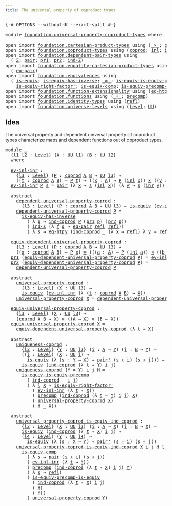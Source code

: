 ```yaml
---
title: The universal property of coproduct types
---
```


<pre class="Agda"><a id="67" class="Symbol">{-#</a> <a id="71" class="Keyword">OPTIONS</a> <a id="79" class="Pragma">--without-K</a> <a id="91" class="Pragma">--exact-split</a> <a id="105" class="Symbol">#-}</a>

<a id="110" class="Keyword">module</a> <a id="117" href="foundation.universal-property-coproduct-types.html" class="Module">foundation.universal-property-coproduct-types</a> <a id="163" class="Keyword">where</a>

<a id="170" class="Keyword">open</a> <a id="175" class="Keyword">import</a> <a id="182" href="foundation.cartesian-product-types.html" class="Module">foundation.cartesian-product-types</a> <a id="217" class="Keyword">using</a> <a id="223" class="Symbol">(</a><a id="224" href="foundation-core.cartesian-product-types.html#590" class="Function Operator">_×_</a><a id="227" class="Symbol">;</a> <a id="229" href="foundation-core.cartesian-product-types.html#507" class="Function">pair&#39;</a><a id="234" class="Symbol">)</a>
<a id="236" class="Keyword">open</a> <a id="241" class="Keyword">import</a> <a id="248" href="foundation.coproduct-types.html" class="Module">foundation.coproduct-types</a> <a id="275" class="Keyword">using</a> <a id="281" class="Symbol">(</a><a id="282" href="foundation.coproduct-types.html#1182" class="Datatype">coprod</a><a id="288" class="Symbol">;</a> <a id="290" href="foundation.coproduct-types.html#1253" class="InductiveConstructor">inl</a><a id="293" class="Symbol">;</a> <a id="295" href="foundation.coproduct-types.html#1276" class="InductiveConstructor">inr</a><a id="298" class="Symbol">;</a> <a id="300" href="foundation.coproduct-types.html#1298" class="Function">ind-coprod</a><a id="310" class="Symbol">)</a>
<a id="312" class="Keyword">open</a> <a id="317" class="Keyword">import</a> <a id="324" href="foundation.dependent-pair-types.html" class="Module">foundation.dependent-pair-types</a> <a id="356" class="Keyword">using</a>
  <a id="364" class="Symbol">(</a> <a id="366" href="foundation-core.dependent-pair-types.html#515" class="Record">Σ</a><a id="367" class="Symbol">;</a> <a id="369" href="foundation-core.dependent-pair-types.html#588" class="InductiveConstructor">pair</a><a id="373" class="Symbol">;</a> <a id="375" href="foundation-core.dependent-pair-types.html#605" class="Field">pr1</a><a id="378" class="Symbol">;</a> <a id="380" href="foundation-core.dependent-pair-types.html#617" class="Field">pr2</a><a id="383" class="Symbol">;</a> <a id="385" href="foundation-core.dependent-pair-types.html#743" class="Function">ind-Σ</a><a id="390" class="Symbol">)</a>
<a id="392" class="Keyword">open</a> <a id="397" class="Keyword">import</a> <a id="404" href="foundation.equality-cartesian-product-types.html" class="Module">foundation.equality-cartesian-product-types</a> <a id="448" class="Keyword">using</a>
  <a id="456" class="Symbol">(</a> <a id="458" href="foundation.equality-cartesian-product-types.html#1270" class="Function">eq-pair</a><a id="465" class="Symbol">)</a>
<a id="467" class="Keyword">open</a> <a id="472" class="Keyword">import</a> <a id="479" href="foundation.equivalences.html" class="Module">foundation.equivalences</a> <a id="503" class="Keyword">using</a>
  <a id="511" class="Symbol">(</a> <a id="513" href="foundation-core.equivalences.html#1556" class="Function">is-equiv</a><a id="521" class="Symbol">;</a> <a id="523" href="foundation-core.equivalences.html#3013" class="Function">is-equiv-has-inverse</a><a id="543" class="Symbol">;</a> <a id="545" href="foundation-core.equivalences.html#1621" class="Function Operator">_≃_</a><a id="548" class="Symbol">;</a> <a id="550" href="foundation.equivalences.html#9502" class="Function">is-equiv-is-equiv-precomp</a><a id="575" class="Symbol">;</a>
    <a id="581" href="foundation-core.equivalences.html#9648" class="Function">is-equiv-right-factor&#39;</a><a id="603" class="Symbol">;</a> <a id="605" href="foundation-core.equivalences.html#7197" class="Function">is-equiv-comp</a><a id="618" class="Symbol">;</a> <a id="620" href="foundation.equivalences.html#7800" class="Function">is-equiv-precomp-is-equiv</a><a id="645" class="Symbol">)</a>
<a id="647" class="Keyword">open</a> <a id="652" class="Keyword">import</a> <a id="659" href="foundation.function-extensionality.html" class="Module">foundation.function-extensionality</a> <a id="694" class="Keyword">using</a> <a id="700" class="Symbol">(</a><a id="701" href="foundation-core.function-extensionality.html#1463" class="Function">eq-htpy</a><a id="708" class="Symbol">)</a>
<a id="710" class="Keyword">open</a> <a id="715" class="Keyword">import</a> <a id="722" href="foundation.functions.html" class="Module">foundation.functions</a> <a id="743" class="Keyword">using</a> <a id="749" class="Symbol">(</a><a id="750" href="foundation-core.functions.html#420" class="Function Operator">_∘_</a><a id="753" class="Symbol">;</a> <a id="755" href="foundation-core.functions.html#938" class="Function">precomp</a><a id="762" class="Symbol">)</a>
<a id="764" class="Keyword">open</a> <a id="769" class="Keyword">import</a> <a id="776" href="foundation.identity-types.html" class="Module">foundation.identity-types</a> <a id="802" class="Keyword">using</a> <a id="808" class="Symbol">(</a><a id="809" href="foundation-core.identity-types.html#1820" class="InductiveConstructor">refl</a><a id="813" class="Symbol">)</a>
<a id="815" class="Keyword">open</a> <a id="820" class="Keyword">import</a> <a id="827" href="foundation.universe-levels.html" class="Module">foundation.universe-levels</a> <a id="854" class="Keyword">using</a> <a id="860" class="Symbol">(</a><a id="861" href="Agda.Primitive.html#597" class="Postulate">Level</a><a id="866" class="Symbol">;</a> <a id="868" href="foundation-core.universe-levels.html#235" class="Primitive">UU</a><a id="870" class="Symbol">)</a>
</pre>
## Idea

The universal property and dependent universal property of coproduct types characterize maps and dependent functions out of coproduct types.

<pre class="Agda"><a id="1036" class="Keyword">module</a> <a id="1043" href="foundation.universal-property-coproduct-types.html#1043" class="Module">_</a>
  <a id="1047" class="Symbol">{</a><a id="1048" href="foundation.universal-property-coproduct-types.html#1048" class="Bound">l1</a> <a id="1051" href="foundation.universal-property-coproduct-types.html#1051" class="Bound">l2</a> <a id="1054" class="Symbol">:</a> <a id="1056" href="Agda.Primitive.html#597" class="Postulate">Level</a><a id="1061" class="Symbol">}</a> <a id="1063" class="Symbol">{</a><a id="1064" href="foundation.universal-property-coproduct-types.html#1064" class="Bound">A</a> <a id="1066" class="Symbol">:</a> <a id="1068" href="foundation-core.universe-levels.html#235" class="Primitive">UU</a> <a id="1071" href="foundation.universal-property-coproduct-types.html#1048" class="Bound">l1</a><a id="1073" class="Symbol">}</a> <a id="1075" class="Symbol">{</a><a id="1076" href="foundation.universal-property-coproduct-types.html#1076" class="Bound">B</a> <a id="1078" class="Symbol">:</a> <a id="1080" href="foundation-core.universe-levels.html#235" class="Primitive">UU</a> <a id="1083" href="foundation.universal-property-coproduct-types.html#1051" class="Bound">l2</a><a id="1085" class="Symbol">}</a>
  <a id="1089" class="Keyword">where</a>

  <a id="1098" href="foundation.universal-property-coproduct-types.html#1098" class="Function">ev-inl-inr</a> <a id="1109" class="Symbol">:</a>
    <a id="1115" class="Symbol">{</a><a id="1116" href="foundation.universal-property-coproduct-types.html#1116" class="Bound">l3</a> <a id="1119" class="Symbol">:</a> <a id="1121" href="Agda.Primitive.html#597" class="Postulate">Level</a><a id="1126" class="Symbol">}</a> <a id="1128" class="Symbol">(</a><a id="1129" href="foundation.universal-property-coproduct-types.html#1129" class="Bound">P</a> <a id="1131" class="Symbol">:</a> <a id="1133" href="foundation.coproduct-types.html#1182" class="Datatype">coprod</a> <a id="1140" href="foundation.universal-property-coproduct-types.html#1064" class="Bound">A</a> <a id="1142" href="foundation.universal-property-coproduct-types.html#1076" class="Bound">B</a> <a id="1144" class="Symbol">→</a> <a id="1146" href="foundation-core.universe-levels.html#235" class="Primitive">UU</a> <a id="1149" href="foundation.universal-property-coproduct-types.html#1116" class="Bound">l3</a><a id="1151" class="Symbol">)</a> <a id="1153" class="Symbol">→</a>
    <a id="1159" class="Symbol">((</a><a id="1161" href="foundation.universal-property-coproduct-types.html#1161" class="Bound">t</a> <a id="1163" class="Symbol">:</a> <a id="1165" href="foundation.coproduct-types.html#1182" class="Datatype">coprod</a> <a id="1172" href="foundation.universal-property-coproduct-types.html#1064" class="Bound">A</a> <a id="1174" href="foundation.universal-property-coproduct-types.html#1076" class="Bound">B</a><a id="1175" class="Symbol">)</a> <a id="1177" class="Symbol">→</a> <a id="1179" href="foundation.universal-property-coproduct-types.html#1129" class="Bound">P</a> <a id="1181" href="foundation.universal-property-coproduct-types.html#1161" class="Bound">t</a><a id="1182" class="Symbol">)</a> <a id="1184" class="Symbol">→</a> <a id="1186" class="Symbol">((</a><a id="1188" href="foundation.universal-property-coproduct-types.html#1188" class="Bound">x</a> <a id="1190" class="Symbol">:</a> <a id="1192" href="foundation.universal-property-coproduct-types.html#1064" class="Bound">A</a><a id="1193" class="Symbol">)</a> <a id="1195" class="Symbol">→</a> <a id="1197" href="foundation.universal-property-coproduct-types.html#1129" class="Bound">P</a> <a id="1199" class="Symbol">(</a><a id="1200" href="foundation.coproduct-types.html#1253" class="InductiveConstructor">inl</a> <a id="1204" href="foundation.universal-property-coproduct-types.html#1188" class="Bound">x</a><a id="1205" class="Symbol">))</a> <a id="1208" href="foundation-core.cartesian-product-types.html#590" class="Function Operator">×</a> <a id="1210" class="Symbol">((</a><a id="1212" href="foundation.universal-property-coproduct-types.html#1212" class="Bound">y</a> <a id="1214" class="Symbol">:</a> <a id="1216" href="foundation.universal-property-coproduct-types.html#1076" class="Bound">B</a><a id="1217" class="Symbol">)</a> <a id="1219" class="Symbol">→</a> <a id="1221" href="foundation.universal-property-coproduct-types.html#1129" class="Bound">P</a> <a id="1223" class="Symbol">(</a><a id="1224" href="foundation.coproduct-types.html#1276" class="InductiveConstructor">inr</a> <a id="1228" href="foundation.universal-property-coproduct-types.html#1212" class="Bound">y</a><a id="1229" class="Symbol">))</a>
  <a id="1234" href="foundation.universal-property-coproduct-types.html#1098" class="Function">ev-inl-inr</a> <a id="1245" href="foundation.universal-property-coproduct-types.html#1245" class="Bound">P</a> <a id="1247" href="foundation.universal-property-coproduct-types.html#1247" class="Bound">s</a> <a id="1249" class="Symbol">=</a> <a id="1251" href="foundation-core.dependent-pair-types.html#588" class="InductiveConstructor">pair</a> <a id="1256" class="Symbol">(λ</a> <a id="1259" href="foundation.universal-property-coproduct-types.html#1259" class="Bound">x</a> <a id="1261" class="Symbol">→</a> <a id="1263" href="foundation.universal-property-coproduct-types.html#1247" class="Bound">s</a> <a id="1265" class="Symbol">(</a><a id="1266" href="foundation.coproduct-types.html#1253" class="InductiveConstructor">inl</a> <a id="1270" href="foundation.universal-property-coproduct-types.html#1259" class="Bound">x</a><a id="1271" class="Symbol">))</a> <a id="1274" class="Symbol">(λ</a> <a id="1277" href="foundation.universal-property-coproduct-types.html#1277" class="Bound">y</a> <a id="1279" class="Symbol">→</a> <a id="1281" href="foundation.universal-property-coproduct-types.html#1247" class="Bound">s</a> <a id="1283" class="Symbol">(</a><a id="1284" href="foundation.coproduct-types.html#1276" class="InductiveConstructor">inr</a> <a id="1288" href="foundation.universal-property-coproduct-types.html#1277" class="Bound">y</a><a id="1289" class="Symbol">))</a>

  <a id="1295" class="Keyword">abstract</a>
    <a id="1308" href="foundation.universal-property-coproduct-types.html#1308" class="Function">dependent-universal-property-coprod</a> <a id="1344" class="Symbol">:</a>
      <a id="1352" class="Symbol">{</a><a id="1353" href="foundation.universal-property-coproduct-types.html#1353" class="Bound">l3</a> <a id="1356" class="Symbol">:</a> <a id="1358" href="Agda.Primitive.html#597" class="Postulate">Level</a><a id="1363" class="Symbol">}</a> <a id="1365" class="Symbol">(</a><a id="1366" href="foundation.universal-property-coproduct-types.html#1366" class="Bound">P</a> <a id="1368" class="Symbol">:</a> <a id="1370" href="foundation.coproduct-types.html#1182" class="Datatype">coprod</a> <a id="1377" href="foundation.universal-property-coproduct-types.html#1064" class="Bound">A</a> <a id="1379" href="foundation.universal-property-coproduct-types.html#1076" class="Bound">B</a> <a id="1381" class="Symbol">→</a> <a id="1383" href="foundation-core.universe-levels.html#235" class="Primitive">UU</a> <a id="1386" href="foundation.universal-property-coproduct-types.html#1353" class="Bound">l3</a><a id="1388" class="Symbol">)</a> <a id="1390" class="Symbol">→</a> <a id="1392" href="foundation-core.equivalences.html#1556" class="Function">is-equiv</a> <a id="1401" class="Symbol">(</a><a id="1402" href="foundation.universal-property-coproduct-types.html#1098" class="Function">ev-inl-inr</a> <a id="1413" href="foundation.universal-property-coproduct-types.html#1366" class="Bound">P</a><a id="1414" class="Symbol">)</a>
    <a id="1420" href="foundation.universal-property-coproduct-types.html#1308" class="Function">dependent-universal-property-coprod</a> <a id="1456" href="foundation.universal-property-coproduct-types.html#1456" class="Bound">P</a> <a id="1458" class="Symbol">=</a>
      <a id="1466" href="foundation-core.equivalences.html#3013" class="Function">is-equiv-has-inverse</a>
        <a id="1495" class="Symbol">(</a> <a id="1497" class="Symbol">λ</a> <a id="1499" href="foundation.universal-property-coproduct-types.html#1499" class="Bound">p</a> <a id="1501" class="Symbol">→</a> <a id="1503" href="foundation.coproduct-types.html#1298" class="Function">ind-coprod</a> <a id="1514" href="foundation.universal-property-coproduct-types.html#1456" class="Bound">P</a> <a id="1516" class="Symbol">(</a><a id="1517" href="foundation-core.dependent-pair-types.html#605" class="Field">pr1</a> <a id="1521" href="foundation.universal-property-coproduct-types.html#1499" class="Bound">p</a><a id="1522" class="Symbol">)</a> <a id="1524" class="Symbol">(</a><a id="1525" href="foundation-core.dependent-pair-types.html#617" class="Field">pr2</a> <a id="1529" href="foundation.universal-property-coproduct-types.html#1499" class="Bound">p</a><a id="1530" class="Symbol">))</a>
        <a id="1541" class="Symbol">(</a> <a id="1543" href="foundation-core.dependent-pair-types.html#743" class="Function">ind-Σ</a> <a id="1549" class="Symbol">(λ</a> <a id="1552" href="foundation.universal-property-coproduct-types.html#1552" class="Bound">f</a> <a id="1554" href="foundation.universal-property-coproduct-types.html#1554" class="Bound">g</a> <a id="1556" class="Symbol">→</a> <a id="1558" href="foundation.equality-cartesian-product-types.html#1270" class="Function">eq-pair</a> <a id="1566" href="foundation-core.identity-types.html#1820" class="InductiveConstructor">refl</a> <a id="1571" href="foundation-core.identity-types.html#1820" class="InductiveConstructor">refl</a><a id="1575" class="Symbol">))</a>
        <a id="1586" class="Symbol">(</a> <a id="1588" class="Symbol">λ</a> <a id="1590" href="foundation.universal-property-coproduct-types.html#1590" class="Bound">s</a> <a id="1592" class="Symbol">→</a> <a id="1594" href="foundation-core.function-extensionality.html#1463" class="Function">eq-htpy</a> <a id="1602" class="Symbol">(</a><a id="1603" href="foundation.coproduct-types.html#1298" class="Function">ind-coprod</a> <a id="1614" class="Symbol">_</a> <a id="1616" class="Symbol">(λ</a> <a id="1619" href="foundation.universal-property-coproduct-types.html#1619" class="Bound">x</a> <a id="1621" class="Symbol">→</a> <a id="1623" href="foundation-core.identity-types.html#1820" class="InductiveConstructor">refl</a><a id="1627" class="Symbol">)</a> <a id="1629" class="Symbol">λ</a> <a id="1631" href="foundation.universal-property-coproduct-types.html#1631" class="Bound">y</a> <a id="1633" class="Symbol">→</a> <a id="1635" href="foundation-core.identity-types.html#1820" class="InductiveConstructor">refl</a><a id="1639" class="Symbol">))</a>

  <a id="1645" href="foundation.universal-property-coproduct-types.html#1645" class="Function">equiv-dependent-universal-property-coprod</a> <a id="1687" class="Symbol">:</a>
    <a id="1693" class="Symbol">{</a><a id="1694" href="foundation.universal-property-coproduct-types.html#1694" class="Bound">l3</a> <a id="1697" class="Symbol">:</a> <a id="1699" href="Agda.Primitive.html#597" class="Postulate">Level</a><a id="1704" class="Symbol">}</a> <a id="1706" class="Symbol">(</a><a id="1707" href="foundation.universal-property-coproduct-types.html#1707" class="Bound">P</a> <a id="1709" class="Symbol">:</a> <a id="1711" href="foundation.coproduct-types.html#1182" class="Datatype">coprod</a> <a id="1718" href="foundation.universal-property-coproduct-types.html#1064" class="Bound">A</a> <a id="1720" href="foundation.universal-property-coproduct-types.html#1076" class="Bound">B</a> <a id="1722" class="Symbol">→</a> <a id="1724" href="foundation-core.universe-levels.html#235" class="Primitive">UU</a> <a id="1727" href="foundation.universal-property-coproduct-types.html#1694" class="Bound">l3</a><a id="1729" class="Symbol">)</a> <a id="1731" class="Symbol">→</a>
    <a id="1737" class="Symbol">((</a><a id="1739" href="foundation.universal-property-coproduct-types.html#1739" class="Bound">x</a> <a id="1741" class="Symbol">:</a> <a id="1743" href="foundation.coproduct-types.html#1182" class="Datatype">coprod</a> <a id="1750" href="foundation.universal-property-coproduct-types.html#1064" class="Bound">A</a> <a id="1752" href="foundation.universal-property-coproduct-types.html#1076" class="Bound">B</a><a id="1753" class="Symbol">)</a> <a id="1755" class="Symbol">→</a> <a id="1757" href="foundation.universal-property-coproduct-types.html#1707" class="Bound">P</a> <a id="1759" href="foundation.universal-property-coproduct-types.html#1739" class="Bound">x</a><a id="1760" class="Symbol">)</a> <a id="1762" href="foundation-core.equivalences.html#1621" class="Function Operator">≃</a> <a id="1764" class="Symbol">(((</a><a id="1767" href="foundation.universal-property-coproduct-types.html#1767" class="Bound">a</a> <a id="1769" class="Symbol">:</a> <a id="1771" href="foundation.universal-property-coproduct-types.html#1064" class="Bound">A</a><a id="1772" class="Symbol">)</a> <a id="1774" class="Symbol">→</a> <a id="1776" href="foundation.universal-property-coproduct-types.html#1707" class="Bound">P</a> <a id="1778" class="Symbol">(</a><a id="1779" href="foundation.coproduct-types.html#1253" class="InductiveConstructor">inl</a> <a id="1783" href="foundation.universal-property-coproduct-types.html#1767" class="Bound">a</a><a id="1784" class="Symbol">))</a> <a id="1787" href="foundation-core.cartesian-product-types.html#590" class="Function Operator">×</a> <a id="1789" class="Symbol">((</a><a id="1791" href="foundation.universal-property-coproduct-types.html#1791" class="Bound">b</a> <a id="1793" class="Symbol">:</a> <a id="1795" href="foundation.universal-property-coproduct-types.html#1076" class="Bound">B</a><a id="1796" class="Symbol">)</a> <a id="1798" class="Symbol">→</a> <a id="1800" href="foundation.universal-property-coproduct-types.html#1707" class="Bound">P</a> <a id="1802" class="Symbol">(</a><a id="1803" href="foundation.coproduct-types.html#1276" class="InductiveConstructor">inr</a> <a id="1807" href="foundation.universal-property-coproduct-types.html#1791" class="Bound">b</a><a id="1808" class="Symbol">)))</a>
  <a id="1814" href="foundation-core.dependent-pair-types.html#605" class="Field">pr1</a> <a id="1818" class="Symbol">(</a><a id="1819" href="foundation.universal-property-coproduct-types.html#1645" class="Function">equiv-dependent-universal-property-coprod</a> <a id="1861" href="foundation.universal-property-coproduct-types.html#1861" class="Bound">P</a><a id="1862" class="Symbol">)</a> <a id="1864" class="Symbol">=</a> <a id="1866" href="foundation.universal-property-coproduct-types.html#1098" class="Function">ev-inl-inr</a> <a id="1877" href="foundation.universal-property-coproduct-types.html#1861" class="Bound">P</a>
  <a id="1881" href="foundation-core.dependent-pair-types.html#617" class="Field">pr2</a> <a id="1885" class="Symbol">(</a><a id="1886" href="foundation.universal-property-coproduct-types.html#1645" class="Function">equiv-dependent-universal-property-coprod</a> <a id="1928" href="foundation.universal-property-coproduct-types.html#1928" class="Bound">P</a><a id="1929" class="Symbol">)</a> <a id="1931" class="Symbol">=</a>
    <a id="1937" href="foundation.universal-property-coproduct-types.html#1308" class="Function">dependent-universal-property-coprod</a> <a id="1973" href="foundation.universal-property-coproduct-types.html#1928" class="Bound">P</a>

  <a id="1978" class="Keyword">abstract</a>
    <a id="1991" href="foundation.universal-property-coproduct-types.html#1991" class="Function">universal-property-coprod</a> <a id="2017" class="Symbol">:</a>
      <a id="2025" class="Symbol">{</a><a id="2026" href="foundation.universal-property-coproduct-types.html#2026" class="Bound">l3</a> <a id="2029" class="Symbol">:</a> <a id="2031" href="Agda.Primitive.html#597" class="Postulate">Level</a><a id="2036" class="Symbol">}</a> <a id="2038" class="Symbol">(</a><a id="2039" href="foundation.universal-property-coproduct-types.html#2039" class="Bound">X</a> <a id="2041" class="Symbol">:</a> <a id="2043" href="foundation-core.universe-levels.html#235" class="Primitive">UU</a> <a id="2046" href="foundation.universal-property-coproduct-types.html#2026" class="Bound">l3</a><a id="2048" class="Symbol">)</a> <a id="2050" class="Symbol">→</a>
      <a id="2058" href="foundation-core.equivalences.html#1556" class="Function">is-equiv</a> <a id="2067" class="Symbol">(</a><a id="2068" href="foundation.universal-property-coproduct-types.html#1098" class="Function">ev-inl-inr</a> <a id="2079" class="Symbol">(λ</a> <a id="2082" class="Symbol">(</a><a id="2083" href="foundation.universal-property-coproduct-types.html#2083" class="Bound">t</a> <a id="2085" class="Symbol">:</a> <a id="2087" href="foundation.coproduct-types.html#1182" class="Datatype">coprod</a> <a id="2094" href="foundation.universal-property-coproduct-types.html#1064" class="Bound">A</a> <a id="2096" href="foundation.universal-property-coproduct-types.html#1076" class="Bound">B</a><a id="2097" class="Symbol">)</a> <a id="2099" class="Symbol">→</a> <a id="2101" href="foundation.universal-property-coproduct-types.html#2039" class="Bound">X</a><a id="2102" class="Symbol">))</a>
    <a id="2109" href="foundation.universal-property-coproduct-types.html#1991" class="Function">universal-property-coprod</a> <a id="2135" href="foundation.universal-property-coproduct-types.html#2135" class="Bound">X</a> <a id="2137" class="Symbol">=</a> <a id="2139" href="foundation.universal-property-coproduct-types.html#1308" class="Function">dependent-universal-property-coprod</a> <a id="2175" class="Symbol">(λ</a> <a id="2178" href="foundation.universal-property-coproduct-types.html#2178" class="Bound">t</a> <a id="2180" class="Symbol">→</a> <a id="2182" href="foundation.universal-property-coproduct-types.html#2135" class="Bound">X</a><a id="2183" class="Symbol">)</a>
  
  <a id="2190" href="foundation.universal-property-coproduct-types.html#2190" class="Function">equiv-universal-property-coprod</a> <a id="2222" class="Symbol">:</a>
    <a id="2228" class="Symbol">{</a><a id="2229" href="foundation.universal-property-coproduct-types.html#2229" class="Bound">l3</a> <a id="2232" class="Symbol">:</a> <a id="2234" href="Agda.Primitive.html#597" class="Postulate">Level</a><a id="2239" class="Symbol">}</a> <a id="2241" class="Symbol">(</a><a id="2242" href="foundation.universal-property-coproduct-types.html#2242" class="Bound">X</a> <a id="2244" class="Symbol">:</a> <a id="2246" href="foundation-core.universe-levels.html#235" class="Primitive">UU</a> <a id="2249" href="foundation.universal-property-coproduct-types.html#2229" class="Bound">l3</a><a id="2251" class="Symbol">)</a> <a id="2253" class="Symbol">→</a>
    <a id="2259" class="Symbol">(</a><a id="2260" href="foundation.coproduct-types.html#1182" class="Datatype">coprod</a> <a id="2267" href="foundation.universal-property-coproduct-types.html#1064" class="Bound">A</a> <a id="2269" href="foundation.universal-property-coproduct-types.html#1076" class="Bound">B</a> <a id="2271" class="Symbol">→</a> <a id="2273" href="foundation.universal-property-coproduct-types.html#2242" class="Bound">X</a><a id="2274" class="Symbol">)</a> <a id="2276" href="foundation-core.equivalences.html#1621" class="Function Operator">≃</a> <a id="2278" class="Symbol">((</a><a id="2280" href="foundation.universal-property-coproduct-types.html#1064" class="Bound">A</a> <a id="2282" class="Symbol">→</a> <a id="2284" href="foundation.universal-property-coproduct-types.html#2242" class="Bound">X</a><a id="2285" class="Symbol">)</a> <a id="2287" href="foundation-core.cartesian-product-types.html#590" class="Function Operator">×</a> <a id="2289" class="Symbol">(</a><a id="2290" href="foundation.universal-property-coproduct-types.html#1076" class="Bound">B</a> <a id="2292" class="Symbol">→</a> <a id="2294" href="foundation.universal-property-coproduct-types.html#2242" class="Bound">X</a><a id="2295" class="Symbol">))</a>
  <a id="2300" href="foundation.universal-property-coproduct-types.html#2190" class="Function">equiv-universal-property-coprod</a> <a id="2332" href="foundation.universal-property-coproduct-types.html#2332" class="Bound">X</a> <a id="2334" class="Symbol">=</a>
    <a id="2340" href="foundation.universal-property-coproduct-types.html#1645" class="Function">equiv-dependent-universal-property-coprod</a> <a id="2382" class="Symbol">(λ</a> <a id="2385" href="foundation.universal-property-coproduct-types.html#2385" class="Bound">t</a> <a id="2387" class="Symbol">→</a> <a id="2389" href="foundation.universal-property-coproduct-types.html#2332" class="Bound">X</a><a id="2390" class="Symbol">)</a>
  
  <a id="2397" class="Keyword">abstract</a>
    <a id="2410" href="foundation.universal-property-coproduct-types.html#2410" class="Function">uniqueness-coprod</a> <a id="2428" class="Symbol">:</a>
      <a id="2436" class="Symbol">{</a><a id="2437" href="foundation.universal-property-coproduct-types.html#2437" class="Bound">l3</a> <a id="2440" class="Symbol">:</a> <a id="2442" href="Agda.Primitive.html#597" class="Postulate">Level</a><a id="2447" class="Symbol">}</a> <a id="2449" class="Symbol">{</a><a id="2450" href="foundation.universal-property-coproduct-types.html#2450" class="Bound">Y</a> <a id="2452" class="Symbol">:</a> <a id="2454" href="foundation-core.universe-levels.html#235" class="Primitive">UU</a> <a id="2457" href="foundation.universal-property-coproduct-types.html#2437" class="Bound">l3</a><a id="2459" class="Symbol">}</a> <a id="2461" class="Symbol">(</a><a id="2462" href="foundation.universal-property-coproduct-types.html#2462" class="Bound">i</a> <a id="2464" class="Symbol">:</a> <a id="2466" href="foundation.universal-property-coproduct-types.html#1064" class="Bound">A</a> <a id="2468" class="Symbol">→</a> <a id="2470" href="foundation.universal-property-coproduct-types.html#2450" class="Bound">Y</a><a id="2471" class="Symbol">)</a> <a id="2473" class="Symbol">(</a><a id="2474" href="foundation.universal-property-coproduct-types.html#2474" class="Bound">j</a> <a id="2476" class="Symbol">:</a> <a id="2478" href="foundation.universal-property-coproduct-types.html#1076" class="Bound">B</a> <a id="2480" class="Symbol">→</a> <a id="2482" href="foundation.universal-property-coproduct-types.html#2450" class="Bound">Y</a><a id="2483" class="Symbol">)</a> <a id="2485" class="Symbol">→</a>
      <a id="2493" class="Symbol">((</a><a id="2495" href="foundation.universal-property-coproduct-types.html#2495" class="Bound">l</a> <a id="2497" class="Symbol">:</a> <a id="2499" href="Agda.Primitive.html#597" class="Postulate">Level</a><a id="2504" class="Symbol">)</a> <a id="2506" class="Symbol">(</a><a id="2507" href="foundation.universal-property-coproduct-types.html#2507" class="Bound">X</a> <a id="2509" class="Symbol">:</a> <a id="2511" href="foundation-core.universe-levels.html#235" class="Primitive">UU</a> <a id="2514" href="foundation.universal-property-coproduct-types.html#2495" class="Bound">l</a><a id="2515" class="Symbol">)</a> <a id="2517" class="Symbol">→</a>
        <a id="2527" href="foundation-core.equivalences.html#1556" class="Function">is-equiv</a> <a id="2536" class="Symbol">(λ</a> <a id="2539" class="Symbol">(</a><a id="2540" href="foundation.universal-property-coproduct-types.html#2540" class="Bound">s</a> <a id="2542" class="Symbol">:</a> <a id="2544" href="foundation.universal-property-coproduct-types.html#2450" class="Bound">Y</a> <a id="2546" class="Symbol">→</a> <a id="2548" href="foundation.universal-property-coproduct-types.html#2507" class="Bound">X</a><a id="2549" class="Symbol">)</a> <a id="2551" class="Symbol">→</a> <a id="2553" href="foundation-core.cartesian-product-types.html#507" class="Function">pair&#39;</a> <a id="2559" class="Symbol">(</a><a id="2560" href="foundation.universal-property-coproduct-types.html#2540" class="Bound">s</a> <a id="2562" href="foundation-core.functions.html#420" class="Function Operator">∘</a> <a id="2564" href="foundation.universal-property-coproduct-types.html#2462" class="Bound">i</a><a id="2565" class="Symbol">)</a> <a id="2567" class="Symbol">(</a><a id="2568" href="foundation.universal-property-coproduct-types.html#2540" class="Bound">s</a> <a id="2570" href="foundation-core.functions.html#420" class="Function Operator">∘</a> <a id="2572" href="foundation.universal-property-coproduct-types.html#2474" class="Bound">j</a><a id="2573" class="Symbol">)))</a> <a id="2577" class="Symbol">→</a>
      <a id="2585" href="foundation-core.equivalences.html#1556" class="Function">is-equiv</a> <a id="2594" class="Symbol">(</a><a id="2595" href="foundation.coproduct-types.html#1298" class="Function">ind-coprod</a> <a id="2606" class="Symbol">(λ</a> <a id="2609" href="foundation.universal-property-coproduct-types.html#2609" class="Bound">t</a> <a id="2611" class="Symbol">→</a> <a id="2613" href="foundation.universal-property-coproduct-types.html#2450" class="Bound">Y</a><a id="2614" class="Symbol">)</a> <a id="2616" href="foundation.universal-property-coproduct-types.html#2462" class="Bound">i</a> <a id="2618" href="foundation.universal-property-coproduct-types.html#2474" class="Bound">j</a><a id="2619" class="Symbol">)</a>
    <a id="2625" href="foundation.universal-property-coproduct-types.html#2410" class="Function">uniqueness-coprod</a> <a id="2643" class="Symbol">{</a><a id="2644" class="Argument">Y</a> <a id="2646" class="Symbol">=</a> <a id="2648" href="foundation.universal-property-coproduct-types.html#2648" class="Bound">Y</a><a id="2649" class="Symbol">}</a> <a id="2651" href="foundation.universal-property-coproduct-types.html#2651" class="Bound">i</a> <a id="2653" href="foundation.universal-property-coproduct-types.html#2653" class="Bound">j</a> <a id="2655" href="foundation.universal-property-coproduct-types.html#2655" class="Bound">H</a> <a id="2657" class="Symbol">=</a>
      <a id="2665" href="foundation.equivalences.html#9502" class="Function">is-equiv-is-equiv-precomp</a>
        <a id="2699" class="Symbol">(</a> <a id="2701" href="foundation.coproduct-types.html#1298" class="Function">ind-coprod</a> <a id="2712" class="Symbol">_</a> <a id="2714" href="foundation.universal-property-coproduct-types.html#2651" class="Bound">i</a> <a id="2716" href="foundation.universal-property-coproduct-types.html#2653" class="Bound">j</a><a id="2717" class="Symbol">)</a>
        <a id="2727" class="Symbol">(</a> <a id="2729" class="Symbol">λ</a> <a id="2731" href="foundation.universal-property-coproduct-types.html#2731" class="Bound">l</a> <a id="2733" href="foundation.universal-property-coproduct-types.html#2733" class="Bound">X</a> <a id="2735" class="Symbol">→</a> <a id="2737" href="foundation-core.equivalences.html#9648" class="Function">is-equiv-right-factor&#39;</a>
          <a id="2770" class="Symbol">(</a> <a id="2772" href="foundation.universal-property-coproduct-types.html#1098" class="Function">ev-inl-inr</a> <a id="2783" class="Symbol">(λ</a> <a id="2786" href="foundation.universal-property-coproduct-types.html#2786" class="Bound">t</a> <a id="2788" class="Symbol">→</a> <a id="2790" href="foundation.universal-property-coproduct-types.html#2733" class="Bound">X</a><a id="2791" class="Symbol">))</a>
          <a id="2804" class="Symbol">(</a> <a id="2806" href="foundation-core.functions.html#938" class="Function">precomp</a> <a id="2814" class="Symbol">(</a><a id="2815" href="foundation.coproduct-types.html#1298" class="Function">ind-coprod</a> <a id="2826" class="Symbol">(λ</a> <a id="2829" href="foundation.universal-property-coproduct-types.html#2829" class="Bound">t</a> <a id="2831" class="Symbol">→</a> <a id="2833" href="foundation.universal-property-coproduct-types.html#2648" class="Bound">Y</a><a id="2834" class="Symbol">)</a> <a id="2836" href="foundation.universal-property-coproduct-types.html#2651" class="Bound">i</a> <a id="2838" href="foundation.universal-property-coproduct-types.html#2653" class="Bound">j</a><a id="2839" class="Symbol">)</a> <a id="2841" href="foundation.universal-property-coproduct-types.html#2733" class="Bound">X</a><a id="2842" class="Symbol">)</a>
          <a id="2854" class="Symbol">(</a> <a id="2856" href="foundation.universal-property-coproduct-types.html#1991" class="Function">universal-property-coprod</a> <a id="2882" href="foundation.universal-property-coproduct-types.html#2733" class="Bound">X</a><a id="2883" class="Symbol">)</a>
          <a id="2895" class="Symbol">(</a> <a id="2897" href="foundation.universal-property-coproduct-types.html#2655" class="Bound">H</a> <a id="2899" class="Symbol">_</a> <a id="2901" href="foundation.universal-property-coproduct-types.html#2733" class="Bound">X</a><a id="2902" class="Symbol">))</a>

  <a id="2908" class="Keyword">abstract</a>
    <a id="2921" href="foundation.universal-property-coproduct-types.html#2921" class="Function">universal-property-coprod-is-equiv-ind-coprod</a> <a id="2967" class="Symbol">:</a>
      <a id="2975" class="Symbol">{</a><a id="2976" href="foundation.universal-property-coproduct-types.html#2976" class="Bound">l3</a> <a id="2979" class="Symbol">:</a> <a id="2981" href="Agda.Primitive.html#597" class="Postulate">Level</a><a id="2986" class="Symbol">}</a> <a id="2988" class="Symbol">(</a><a id="2989" href="foundation.universal-property-coproduct-types.html#2989" class="Bound">X</a> <a id="2991" class="Symbol">:</a> <a id="2993" href="foundation-core.universe-levels.html#235" class="Primitive">UU</a> <a id="2996" href="foundation.universal-property-coproduct-types.html#2976" class="Bound">l3</a><a id="2998" class="Symbol">)</a> <a id="3000" class="Symbol">(</a><a id="3001" href="foundation.universal-property-coproduct-types.html#3001" class="Bound">i</a> <a id="3003" class="Symbol">:</a> <a id="3005" href="foundation.universal-property-coproduct-types.html#1064" class="Bound">A</a> <a id="3007" class="Symbol">→</a> <a id="3009" href="foundation.universal-property-coproduct-types.html#2989" class="Bound">X</a><a id="3010" class="Symbol">)</a> <a id="3012" class="Symbol">(</a><a id="3013" href="foundation.universal-property-coproduct-types.html#3013" class="Bound">j</a> <a id="3015" class="Symbol">:</a> <a id="3017" href="foundation.universal-property-coproduct-types.html#1076" class="Bound">B</a> <a id="3019" class="Symbol">→</a> <a id="3021" href="foundation.universal-property-coproduct-types.html#2989" class="Bound">X</a><a id="3022" class="Symbol">)</a> <a id="3024" class="Symbol">→</a>
      <a id="3032" href="foundation-core.equivalences.html#1556" class="Function">is-equiv</a> <a id="3041" class="Symbol">(</a><a id="3042" href="foundation.coproduct-types.html#1298" class="Function">ind-coprod</a> <a id="3053" class="Symbol">(λ</a> <a id="3056" href="foundation.universal-property-coproduct-types.html#3056" class="Bound">t</a> <a id="3058" class="Symbol">→</a> <a id="3060" href="foundation.universal-property-coproduct-types.html#2989" class="Bound">X</a><a id="3061" class="Symbol">)</a> <a id="3063" href="foundation.universal-property-coproduct-types.html#3001" class="Bound">i</a> <a id="3065" href="foundation.universal-property-coproduct-types.html#3013" class="Bound">j</a><a id="3066" class="Symbol">)</a> <a id="3068" class="Symbol">→</a>
      <a id="3076" class="Symbol">(</a><a id="3077" href="foundation.universal-property-coproduct-types.html#3077" class="Bound">l4</a> <a id="3080" class="Symbol">:</a> <a id="3082" href="Agda.Primitive.html#597" class="Postulate">Level</a><a id="3087" class="Symbol">)</a> <a id="3089" class="Symbol">(</a><a id="3090" href="foundation.universal-property-coproduct-types.html#3090" class="Bound">Y</a> <a id="3092" class="Symbol">:</a> <a id="3094" href="foundation-core.universe-levels.html#235" class="Primitive">UU</a> <a id="3097" href="foundation.universal-property-coproduct-types.html#3077" class="Bound">l4</a><a id="3099" class="Symbol">)</a> <a id="3101" class="Symbol">→</a>
        <a id="3111" href="foundation-core.equivalences.html#1556" class="Function">is-equiv</a> <a id="3120" class="Symbol">(λ</a> <a id="3123" class="Symbol">(</a><a id="3124" href="foundation.universal-property-coproduct-types.html#3124" class="Bound">s</a> <a id="3126" class="Symbol">:</a> <a id="3128" href="foundation.universal-property-coproduct-types.html#2989" class="Bound">X</a> <a id="3130" class="Symbol">→</a> <a id="3132" href="foundation.universal-property-coproduct-types.html#3090" class="Bound">Y</a><a id="3133" class="Symbol">)</a> <a id="3135" class="Symbol">→</a> <a id="3137" href="foundation-core.cartesian-product-types.html#507" class="Function">pair&#39;</a> <a id="3143" class="Symbol">(</a><a id="3144" href="foundation.universal-property-coproduct-types.html#3124" class="Bound">s</a> <a id="3146" href="foundation-core.functions.html#420" class="Function Operator">∘</a> <a id="3148" href="foundation.universal-property-coproduct-types.html#3001" class="Bound">i</a><a id="3149" class="Symbol">)</a> <a id="3151" class="Symbol">(</a><a id="3152" href="foundation.universal-property-coproduct-types.html#3124" class="Bound">s</a> <a id="3154" href="foundation-core.functions.html#420" class="Function Operator">∘</a> <a id="3156" href="foundation.universal-property-coproduct-types.html#3013" class="Bound">j</a><a id="3157" class="Symbol">))</a>
    <a id="3164" href="foundation.universal-property-coproduct-types.html#2921" class="Function">universal-property-coprod-is-equiv-ind-coprod</a> <a id="3210" href="foundation.universal-property-coproduct-types.html#3210" class="Bound">X</a> <a id="3212" href="foundation.universal-property-coproduct-types.html#3212" class="Bound">i</a> <a id="3214" href="foundation.universal-property-coproduct-types.html#3214" class="Bound">j</a> <a id="3216" href="foundation.universal-property-coproduct-types.html#3216" class="Bound">H</a> <a id="3218" href="foundation.universal-property-coproduct-types.html#3218" class="Bound">l</a> <a id="3220" href="foundation.universal-property-coproduct-types.html#3220" class="Bound">Y</a> <a id="3222" class="Symbol">=</a>
      <a id="3230" href="foundation-core.equivalences.html#7197" class="Function">is-equiv-comp</a>
        <a id="3252" class="Symbol">(</a> <a id="3254" class="Symbol">λ</a> <a id="3256" href="foundation.universal-property-coproduct-types.html#3256" class="Bound">s</a> <a id="3258" class="Symbol">→</a> <a id="3260" href="foundation-core.dependent-pair-types.html#588" class="InductiveConstructor">pair</a> <a id="3265" class="Symbol">(</a><a id="3266" href="foundation.universal-property-coproduct-types.html#3256" class="Bound">s</a> <a id="3268" href="foundation-core.functions.html#420" class="Function Operator">∘</a> <a id="3270" href="foundation.universal-property-coproduct-types.html#3212" class="Bound">i</a><a id="3271" class="Symbol">)</a> <a id="3273" class="Symbol">(</a><a id="3274" href="foundation.universal-property-coproduct-types.html#3256" class="Bound">s</a> <a id="3276" href="foundation-core.functions.html#420" class="Function Operator">∘</a> <a id="3278" href="foundation.universal-property-coproduct-types.html#3214" class="Bound">j</a><a id="3279" class="Symbol">))</a>
        <a id="3290" class="Symbol">(</a> <a id="3292" href="foundation.universal-property-coproduct-types.html#1098" class="Function">ev-inl-inr</a> <a id="3303" class="Symbol">(λ</a> <a id="3306" href="foundation.universal-property-coproduct-types.html#3306" class="Bound">t</a> <a id="3308" class="Symbol">→</a> <a id="3310" href="foundation.universal-property-coproduct-types.html#3220" class="Bound">Y</a><a id="3311" class="Symbol">))</a>
        <a id="3322" class="Symbol">(</a> <a id="3324" href="foundation-core.functions.html#938" class="Function">precomp</a> <a id="3332" class="Symbol">(</a><a id="3333" href="foundation.coproduct-types.html#1298" class="Function">ind-coprod</a> <a id="3344" class="Symbol">(λ</a> <a id="3347" href="foundation.universal-property-coproduct-types.html#3347" class="Bound">t</a> <a id="3349" class="Symbol">→</a> <a id="3351" href="foundation.universal-property-coproduct-types.html#3210" class="Bound">X</a><a id="3352" class="Symbol">)</a> <a id="3354" href="foundation.universal-property-coproduct-types.html#3212" class="Bound">i</a> <a id="3356" href="foundation.universal-property-coproduct-types.html#3214" class="Bound">j</a><a id="3357" class="Symbol">)</a> <a id="3359" href="foundation.universal-property-coproduct-types.html#3220" class="Bound">Y</a><a id="3360" class="Symbol">)</a>
        <a id="3370" class="Symbol">(</a> <a id="3372" class="Symbol">λ</a> <a id="3374" href="foundation.universal-property-coproduct-types.html#3374" class="Bound">s</a> <a id="3376" class="Symbol">→</a> <a id="3378" href="foundation-core.identity-types.html#1820" class="InductiveConstructor">refl</a><a id="3382" class="Symbol">)</a>
        <a id="3392" class="Symbol">(</a> <a id="3394" href="foundation.equivalences.html#7800" class="Function">is-equiv-precomp-is-equiv</a>
          <a id="3430" class="Symbol">(</a> <a id="3432" href="foundation.coproduct-types.html#1298" class="Function">ind-coprod</a> <a id="3443" class="Symbol">(λ</a> <a id="3446" href="foundation.universal-property-coproduct-types.html#3446" class="Bound">t</a> <a id="3448" class="Symbol">→</a> <a id="3450" href="foundation.universal-property-coproduct-types.html#3210" class="Bound">X</a><a id="3451" class="Symbol">)</a> <a id="3453" href="foundation.universal-property-coproduct-types.html#3212" class="Bound">i</a> <a id="3455" href="foundation.universal-property-coproduct-types.html#3214" class="Bound">j</a><a id="3456" class="Symbol">)</a>
          <a id="3468" class="Symbol">(</a> <a id="3470" href="foundation.universal-property-coproduct-types.html#3216" class="Bound">H</a><a id="3471" class="Symbol">)</a>
          <a id="3483" class="Symbol">(</a> <a id="3485" href="foundation.universal-property-coproduct-types.html#3220" class="Bound">Y</a><a id="3486" class="Symbol">))</a>
        <a id="3497" class="Symbol">(</a> <a id="3499" href="foundation.universal-property-coproduct-types.html#1991" class="Function">universal-property-coprod</a> <a id="3525" href="foundation.universal-property-coproduct-types.html#3220" class="Bound">Y</a><a id="3526" class="Symbol">)</a>
</pre>
